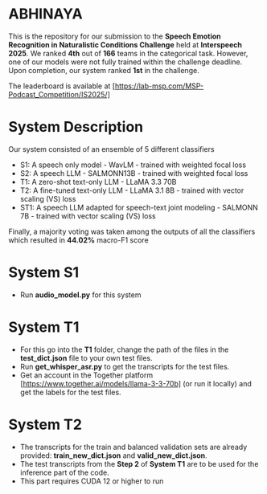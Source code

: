 # ABHINAYA

This is the repository for our submission to the **Speech Emotion Recognition in Naturalistic Conditions Challenge** held at **Interspeech 2025**. We ranked **4th** out of **166** teams in the categorical task. However, one of our models were not fully trained within the challenge deadline. Upon completion, our system ranked **1st** in the challenge.

The leaderboard is available at [https://lab-msp.com/MSP-Podcast_Competition/IS2025/]

# System Description

Our system consisted of an ensemble of 5 different classifiers

* S1: A speech only model - WavLM - trained with weighted focal loss
* S2: A speech LLM - SALMONN13B - trained with weighted focal loss
* T1: A zero-shot text-only LLM - LLaMA 3.3 70B
* T2: A fine-tuned text-only LLM - LLaMA 3.1 8B - trained with vector scaling (VS) loss
* ST1: A speech LLM adapted for speech-text joint modeling - SALMONN 7B - trained with vector scaling (VS) loss

Finally, a majority voting was taken among the outputs of all the classifiers which resulted in **44.02%** macro-F1 score

# System S1

* Run **audio_model.py** for this system

# System T1

* For this go into the **T1** folder, change the path of the files in the **test_dict.json** file to your own test files.
* Run **get_whisper_asr.py** to get the transcripts for the test files.
* Get an account in the Together platform [https://www.together.ai/models/llama-3-3-70b] (or run it locally) and get the labels for the test files.

# System T2

* The transcripts for the train and balanced validation sets are already provided: **train_new_dict.json** and **valid_new_dict.json**.
* The test transcripts from the **Step 2** of **System T1** are to be used for the inference part of the code.
* This part requires CUDA 12 or higher to run




